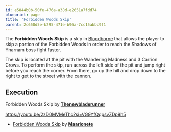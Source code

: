 ```yaml
---
id: e5844b0b-50fe-476a-a38d-e2651a7fdd74
blueprint: page
title: 'Forbidden Woods Skip'
parent: 2c658d5e-b295-471e-b96a-7cc15abbc9f1
---
```

The **Forbidden Woods Skip** is a skip in [Bloodborne](/bloodborne) that allows the player to skip a portion of the Forbidden Woods in order to reach the Shadows of Yharnam boss fight faster.

The skip is located at the pit with the Wandering Madness and 3 Carrion Crows. To perform the skip, run across the left side of the pit and jump right before you reach the corner. From there, go up the hill and drop down to the right to get to the street with the cannon.

## Execution

Forbidden Woods Skip by [**Thenewbladerunner**](https://www.youtube.com/@thenewbladerunner)

https://youtu.be/2zD0MVMeThc?si=VG9YfQqpsvZDp9h5

- [Forbidden Woods Skip](https://www.youtube.com/watch?v=qt6NT8dDnYI) by [**Maarionete**](https://www.twitch.tv/Maarionete)

